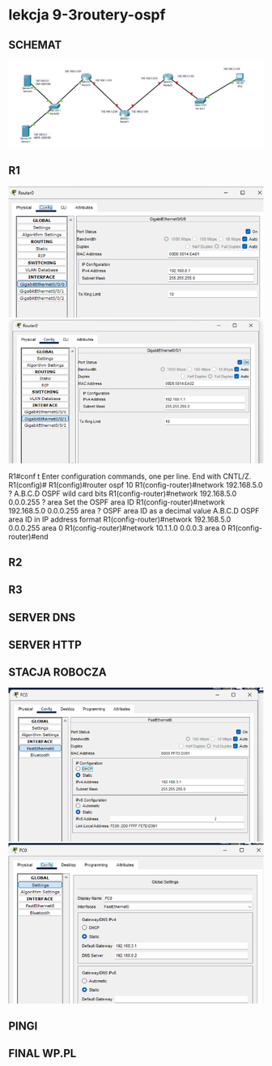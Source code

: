 # lekcja 9-3routery-ospf

## SCHEMAT
![Alt text](image-4.png)


## R1
![Alt text](image-2.png)
![Alt text](image-3.png)


R1#conf t
Enter configuration commands, one per line. End with CNTL/Z.
R1(config)#
R1(config)#router ospf 10
R1(config-router)#network 192.168.5.0 ?
A.B.C.D OSPF wild card bits
R1(config-router)#network 192.168.5.0 0.0.0.255 ?
area Set the OSPF area ID
R1(config-router)#network 192.168.5.0 0.0.0.255 area ?
OSPF area ID as a decimal value
A.B.C.D OSPF area ID in IP address format
R1(config-router)#network 192.168.5.0 0.0.0.255 area 0
R1(config-router)#network 10.1.1.0 0.0.0.3 area 0
R1(config-router)#end

## R2

## R3

## SERVER DNS

## SERVER HTTP

## STACJA ROBOCZA
![Alt text](image.png)
![Alt text](image-1.png)

## PINGI 

## FINAL WP.PL